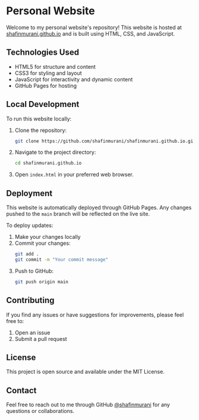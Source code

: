 # Personal Website

Welcome to my personal website's repository! This website is hosted at [shafinmurani.github.io](https://shafinmurani.github.io) and is built using HTML, CSS, and JavaScript.

## Technologies Used

- HTML5 for structure and content
- CSS3 for styling and layout
- JavaScript for interactivity and dynamic content
- GitHub Pages for hosting

## Local Development

To run this website locally:

1. Clone the repository:
   ```bash
   git clone https://github.com/shafinmurani/shafinmurani.github.io.git
   ```

2. Navigate to the project directory:
   ```bash
   cd shafinmurani.github.io
   ```

3. Open `index.html` in your preferred web browser.

## Deployment

This website is automatically deployed through GitHub Pages. Any changes pushed to the `main` branch will be reflected on the live site.

To deploy updates:
1. Make your changes locally
2. Commit your changes:
   ```bash
   git add .
   git commit -m "Your commit message"
   ```
3. Push to GitHub:
   ```bash
   git push origin main
   ```

## Contributing

If you find any issues or have suggestions for improvements, please feel free to:
1. Open an issue
2. Submit a pull request

## License

This project is open source and available under the MIT License.

## Contact

Feel free to reach out to me through GitHub [@shafinmurani](https://github.com/shafinmurani) for any questions or collaborations.
